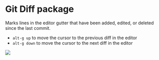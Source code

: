 # Git Diff package

Marks lines in the editor gutter that have been added, edited, or deleted since
the last commit.

  * `alt-g up` to move the cursor to the previous diff in the editor
  * `alt-g down` to move the cursor to the next diff in the editor

![](https://f.cloud.github.com/assets/671378/2241519/04791a24-9cd6-11e3-9a12-164cabe81d58.png)
